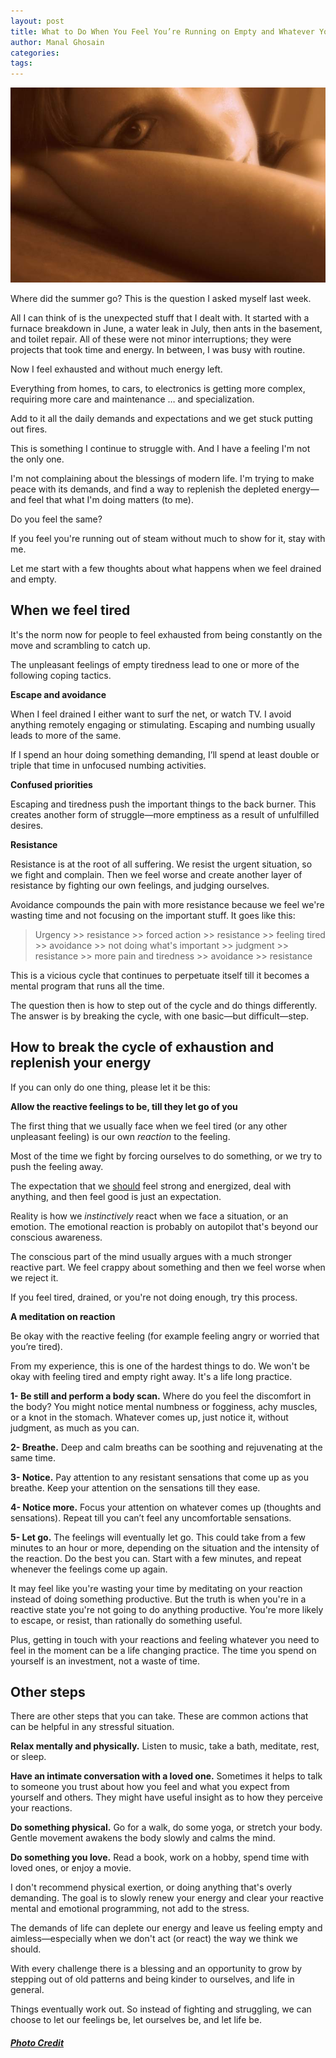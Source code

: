 ```yaml
---
layout: post
title: What to Do When You Feel You’re Running on Empty and Whatever You Do Is Not Enough
author: Manal Ghosain
categories:
tags:
---
```


![Tired woman](/images/tired.jpg)

Where did the summer go? This is the question I asked myself last week. 

All I can think of is the unexpected stuff that I dealt with. It started with a furnace breakdown in June, a water leak in July, then ants in the basement, and toilet repair. All of these were not minor interruptions; they were projects that took time and energy. In between, I was busy with routine. 

Now I feel exhausted and without much energy left. 

Everything from homes, to cars, to electronics is getting more complex, requiring more care and maintenance … and specialization. 

Add to it all the daily demands and expectations and we get stuck putting out fires. 

This is something I continue to struggle with. And I have a feeling I'm not the only one.

I'm not complaining about the blessings of modern life. I'm trying to make peace with its demands, and find a way to replenish the depleted energy—and feel that what I'm doing matters (to me). 

Do you feel the same? 

If you feel you're running out of steam without much to show for it, stay with me. 

Let me start with a few thoughts about what happens when we feel drained and empty. 

## When we feel tired

It's the norm now for people to feel exhausted from being constantly on the move and scrambling to catch up. 

The unpleasant feelings of empty tiredness lead to one or more of the following coping tactics. 

**Escape and avoidance** 

When I feel drained I either want to surf the net, or watch TV. I avoid anything remotely engaging or stimulating. Escaping and numbing usually leads to more of the same. 

If I spend an hour doing something demanding, I’ll spend at least double or triple that time in unfocused numbing activities. 

**Confused priorities** 

Escaping and tiredness push the important things to the back burner. This creates another form of struggle—more emptiness as a result of unfulfilled desires. 

**Resistance** 

Resistance is at the root of all suffering. We resist the urgent situation, so we fight and complain. Then we feel worse and create another layer of resistance by fighting our own feelings, and judging ourselves. 

Avoidance compounds the pain with more resistance because we feel we're wasting time and not focusing on the important stuff. It goes like this: 

> Urgency >> resistance >> forced action >> resistance >> feeling tired >> avoidance >> not doing what's important >> judgment >> resistance >> more pain and tiredness >> avoidance  >> resistance

This is a vicious cycle that continues to perpetuate itself till it becomes a mental program that runs all the time. 

The question then is how to step out of the cycle and do things differently. The answer is by breaking the cycle, with one basic—but difficult—step. 

## How to break the cycle of exhaustion and replenish your energy

If you can only do one thing, please let it be this: 

**Allow the reactive feelings to be, till they let go of you** 

The first thing that we usually face when we feel tired (or any other unpleasant feeling) is our own _reaction_ to the feeling. 

Most of the time we fight by forcing ourselves to do something, or we try to push the feeling away. 

The expectation that we [should](/no-should/) feel strong and energized, deal with anything, and then feel good is just an expectation. 

Reality is how we _instinctively_ react when we face a situation, or an emotion. The emotional reaction is probably on autopilot that's beyond our conscious awareness. 

The conscious part of the mind usually argues with a much stronger reactive part. We feel crappy about something and then we feel worse when we reject it. 

If you feel tired, drained, or you're not doing enough, try this process. 

**A meditation on reaction** 

Be okay with the reactive feeling (for example feeling angry or worried that you’re tired). 

From my experience, this is one of the hardest things to do. We won't be okay with feeling tired and empty right away. It's a life long practice. 

**1- Be still and perform a body scan.** Where do you feel the discomfort in the body? You might notice mental numbness or fogginess, achy muscles, or a knot in the stomach. Whatever comes up, just notice it, without judgment, as much as you can. 

**2- Breathe.** Deep and calm breaths can be soothing and rejuvenating at the same time. 

**3- Notice.** Pay attention to any resistant sensations that come up as you breathe. Keep your attention on the sensations till they ease. 

**4- Notice more.** Focus your attention on whatever comes up (thoughts and sensations). Repeat till you can’t feel any uncomfortable sensations. 

**5- Let go.** The feelings will eventually let go. This could take from a few minutes to an hour or more, depending on the situation and the intensity of the reaction. Do the best you can. Start with a few minutes, and repeat whenever the feelings come up again. 

It may feel like you're wasting your time by meditating on your reaction instead of doing something productive. But the truth is when you're in a reactive state you're not going to do anything productive. You're more likely to escape, or resist, than rationally do something useful. 

Plus, getting in touch with your reactions and feeling whatever you need to feel in the moment can be a life changing practice. The time you spend on yourself is an investment, not a waste of time. 

## Other steps

There are other steps that you can take. These are common actions that can be helpful in any stressful situation. 

**Relax mentally and physically.** Listen to music, take a bath, meditate, rest, or sleep. 

**Have an intimate conversation with a loved one.** Sometimes it helps to talk to someone you trust about how you feel and what you expect from yourself and others. They might have useful insight as to how they perceive your reactions. 

**Do something physical.** Go for a walk, do some yoga, or stretch your body. Gentle movement awakens the body slowly and calms the mind. 

**Do something you love.** Read a book, work on a hobby, spend time with loved ones, or enjoy a movie. 

I don't recommend physical exertion, or doing anything that's overly demanding. The goal is to slowly renew your energy and clear your reactive mental and emotional programming, not add to the stress. 

The demands of life can deplete our energy and leave us feeling empty and aimless—especially when we don't act (or react) the way we think we should. 

With every challenge there is a blessing and an opportunity to grow by stepping out of old patterns and being kinder to ourselves, and life in general. 

Things eventually work out. So instead of fighting and struggling, we can choose to let our feelings be, let ourselves be, and let life be. 

##### [Photo Credit](http://www.flickr.com/photos/paix_et_amour/2901822080)